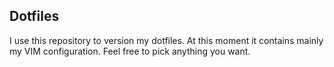 Dotfiles
--------

I use this repository to version my dotfiles.
At this moment it contains mainly my VIM configuration.
Feel free to pick anything you want.
